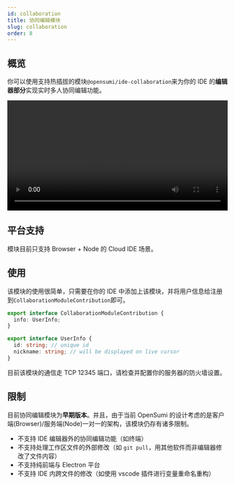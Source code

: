 ```yaml
---
id: collaboration
title: 协同编辑模块
slug: collaboration
order: 8
---
```


## 概览

你可以使用支持热插拔的模块`@opensumi/ide-collaboration`来为你的 IDE 的**编辑器部分**实现实时多人协同编辑功能。

<video controls autoplay loop style="width:100%">
    <source src="https://gw.alipayobjects.com/os/antfincdn/BhOIHyo%26E/co-editing-example.mp4" type="video/mp4">
</video>

## 平台支持

模块目前只支持 Browser + Node 的 Cloud IDE 场景。

## 使用

该模块的使用很简单，只需要在你的 IDE 中添加上该模块，并将用户信息给注册到`CollaborationModuleContribution`即可。

```typescript
export interface CollaborationModuleContribution {
  info: UserInfo;
}

export interface UserInfo {
  id: string; // unique id
  nickname: string; // will be displayed on live cursor
}
```

目前该模块的通信走 TCP 12345 端口，请检查并配置你的服务器的防火墙设置。

## 限制

目前协同编辑模块为**早期版本**。并且，由于当前 OpenSumi 的设计考虑的是客户端(Browser)/服务端(Node)一对一的架构，该模块仍存有诸多限制。

- 不支持 IDE 编辑器外的协同编辑功能（如终端）
- 不支持处理工作区文件的外部修改（如 `git pull`，用其他软件而非编辑器修改了文件内容）
- 不支持纯前端与 Electron 平台
- 不支持 IDE 内跨文件的修改（如使用 vscode 插件进行变量重命名重构）
